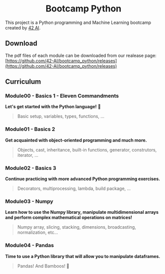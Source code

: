 <h1 align="center">
  Bootcamp Python
</h1>

This project is a Python programming and Machine Learning bootcamp created by [42 AI](http://www.42ai.fr).

## Download

The pdf files of each module can be downloaded from our realease page:
[https://github.com/42-AI/bootcamp_python/releases](https://github.com/42-AI/bootcamp_python/releases)

## Curriculum

### Module00 - Basics 1 - Eleven Commandments
**Let's get started with the Python language!** :snake:
> Basic setup, variables, types, functions, ...
### Module01 - Basics 2
**Get acquainted with object-oriented programming and much more.**
> Objects, cast, inheritance, built-in functions, generator, construtors, iterator, ...
### Module02 - Basics 3
**Continue practicing with more advanced Python programming exercises.**
> Decorators, multiprocessing, lambda, build package, ...
### Module03 - Numpy
**Learn how to use the Numpy library, manipulate multidimensional arrays and perform complex mathematical operations on matrices!**
> Numpy array, slicing, stacking, dimensions, broadcasting, normalization, etc...
### Module04 - Pandas
**Time to use a Python library that will allow you to manipulate dataframes.**
> Pandas! And Bamboos! :panda_face:


